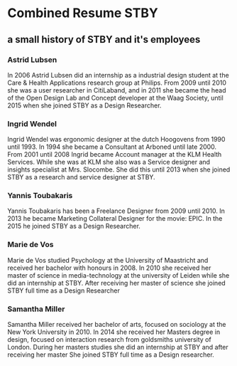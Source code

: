 # Combined Resume STBY


## a small history of STBY and it's employees

### Astrid Lubsen

In 2006 Astrid Lubsen did an internship as a industrial design student at	the Care & Health Applications research group at Philips. From 2009 until 2010 she was a user researcher in	CitiLaband, and in 2011 she became the head of the Open Design Lab and Concept developer at the Waag Society, until 2015 when she joined STBY as a	Design Researcher.

### Ingrid Wendel

Ingrid  Wendel was ergonomic designer at	the dutch Hoogovens	from 1990 until 1993. In 1994 she became a  Consultant at	Arboned	until late 2000. From	2001 until  2008  Ingrid became Account manager at the	KLM Health Services. While she was at KLM she also was a Service designer and insights specialist	at Mrs. Slocombe. She did this until 2013 when she joined STBY as a research and service designer	at STBY.

### Yannis  Toubakaris

Yannis  Toubakaris has been a Freelance Designer from 2009 until 2010. In 2013 he became 	Marketing Collateral Designer	for the movie: EPIC. In the 2015 he joined STBY as a Design Researcher.

### Marie de Vos

Marie de Vos studied Psychology at the University of Maastricht	and received her bachelor with honours in 2008. In 2010 she received her master of science in media-technology at the university of Leiden while she did an internship at STBY. After receiving her master of science she joined STBY full time as a Design Researcher

### Samantha Miller

Samantha Miller received her bachelor of arts, focused on sociology at the	New York University in 2010. In 2014 she received her Masters degree in design, focused on interaction research from goldsmiths university of London. During her masters studies she did an internship at STBY and after receiving her master She joined STBY full time as a Design researcher.
